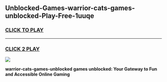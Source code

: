 
## Unblocked-Games-warrior-cats-games-unblocked-Play-Free-1uuqe
<h3>
<a href="https://premium76.site?title=warrior-cats-games-unblocked&ref=20M">CLICK TO PLAY</a></h3>
<hr>

<h3>
<a href="https://premium76.site?title=warrior-cats-games-unblocked&ref=20M">CLICK 2 PLAY</a>
  
</h3>

<a href="https://premium76.site?title=warrior-cats-games-unblocked&ref=19M"><img src="https://clearcache.store/games.png"></a>


**warrior-cats-games-unblocked games unblocked: Your Gateway to Fun and Accessible Online Gaming**
